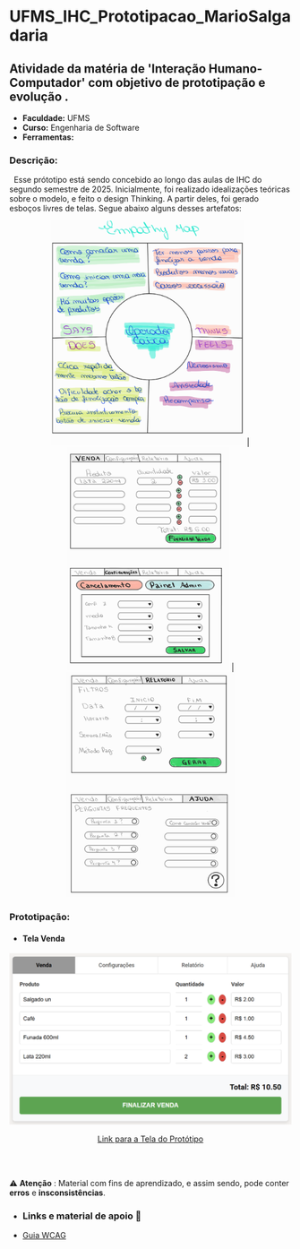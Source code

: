# UFMS_IHC_Prototipacao_MarioSalgadaria
## Atividade da matéria de 'Interação Humano-Computador' com objetivo de prototipação e evolução .
* **Faculdade:** UFMS
* **Curso:** Engenharia de Software
* **Ferramentas:**
 
### Descrição:
  &nbsp;&nbsp;Esse prótotipo está sendo concebido ao longo das aulas de IHC do segundo semestre de 2025. Inicialmente,
  foi realizado idealizações teóricas sobre o modelo, e feito o design Thinking. A partir deles, foi gerado esboços livres de telas.
  Segue abaixo alguns desses artefatos:

<div align="center">
  <img src="./img/empathyMap.jpg" alt="imagem Mapa de Empatia" width="345"/> | <img src="./img/esboco_Venda_Configuracoes.jpg" alt="imagem esboço tela Relatórios e Ajuda" width="290"/> |  <img src="./img/esboco_Relatorio_Ajuda.jpg" alt="imagem esboço tela Venda e Configurações" width="300"/> 
</div>

 ### Prototipação:
 * #### **Tela Venda**
 <!--* ![imagem modelo conceitual EER](./ERR.drawio.png);-->
<div align="center">
  <img src="./img/telaVenda_prototipo.png" alt="imagem Tela Venda" width="700"/>
</div>

  <p align="center">
   <a href="https://prototipo-blue.vercel.app">Link para a Tela do Protótipo</a>
  </p>
   
 <br><br>
 
 ⚠ **Atenção** : Material com fins de aprendizado, e assim sendo, pode conter **erros** e **insconsistências**.

* ### **Links e material de apoio** 📖
 - [Guia WCAG](https://guia-wcag.com/)

 
    



